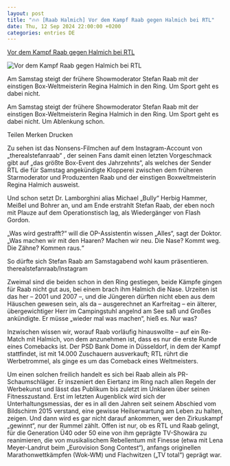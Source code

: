 ```yaml
---
layout: post
title: "🔥🔥 [Raab Halmich] Vor dem Kampf Raab gegen Halmich bei RTL"
date: Thu, 12 Sep 2024 22:00:00 +0200
categories: entries DE
---
```

[Vor dem Kampf Raab gegen Halmich bei RTL](https://www.faz.net/aktuell/feuilleton/vor-dem-kampf-raab-gegen-halmich-bei-rtl-19982861.html)

![Vor dem Kampf Raab gegen Halmich bei RTL](https://media1.faz.net/ppmedia/aktuell/gesellschaft/1857870001/1.9983555/facebook_teaser/so-sah-das-im-maerz-2007-aus.jpg)

Am Samstag steigt der frühere Showmoderator Stefan Raab mit der einstigen Box-Weltmeisterin Regina Halmich in den Ring. Um Sport geht es dabei nicht.

Am Samstag steigt der frühere Showmoderator Stefan Raab mit der einstigen Box-Weltmeisterin Regina Halmich in den Ring. Um Sport geht es dabei nicht. Um Ablenkung schon.

Teilen Merken Drucken

Zu sehen ist das Nonsens-Filmchen auf dem Instagram-Account von „therealstefanraab“ , der seinen Fans damit einen letzten Vorgeschmack gibt auf „das größte Box-Event des Jahrzehnts“, als welches der Sender RTL die für Samstag angekündigte Klopperei zwischen dem früheren Starmoderator und Produzenten Raab und der einstigen Boxweltmeisterin Regina Halmich ausweist.

Und schon setzt Dr. Lamborghini alias Michael „Bully“ Herbig Hammer, Meißel und Bohrer an, und am Ende erstrahlt Stefan Raab, der eben noch mit Plauze auf dem Operationstisch lag, als Wiedergänger von Flash Gordon.

„Was wird gestrafft?“ will die OP­-Assistentin wissen „Alles“, sagt der Doktor. „Was machen wir mit den Haaren? Machen wir neu. Die Nase? Kommt weg. Die Zähne? Kommen raus.“

So dürfte sich Stefan Raab am Samstagabend wohl kaum präsentieren. therealstefanraab/Instagram

Zweimal sind die beiden schon in den Ring gestiegen, beide Kämpfe gingen für Raab nicht gut aus, bei einem brach ihm Halmich die Nase. Urzeiten ist das her – 2001 und 2007 –, und die Jüngeren dürften nicht eben aus dem Häuschen gewesen sein, als da – ausgerechnet an Karfreitag – ein älterer, übergewichtiger Herr im Campingstuhl angelnd am See saß und Großes ankündigte. Er müsse „wieder mal was machen“, hieß es. Nur was?

Inzwischen wissen wir, worauf Raab vorläufig hinauswollte – auf ein Re-Match mit Halmich, von dem anzunehmen ist, dass es nur die erste Runde eines Comebacks ist. Der PSD Bank Dome in Düsseldorf, in dem der Kampf stattfindet, ist mit 14.000 Zuschauern ausverkauft; RTL rührt die Werbetrommel, als ginge es um das Comeback eines Weltmeisters.

Um einen solchen freilich handelt es sich bei Raab allein als PR-Schaumschläger. Er inszeniert den Eiertanz im Ring nach allen Regeln der Werbekunst und lässt das Publikum bis zuletzt im Unklaren über seinen Fitnesszustand. Erst im letzten Augenblick wird sich der Unterhaltungsmessias, der es in all den Jahren seit seinem Abschied vom Bildschirm 2015 verstand, eine gewisse Heilserwartung am Leben zu halten, zeigen. Und dann wird es gar nicht darauf ankommen, wer den Zirkuskampf „gewinnt“, nur der Rummel zählt. Offen ist nur, ob es RTL und Raab gelingt, für die Generation Ü40 oder 50 eine von ihm geprägte TV-Showära zu reanimieren, die von musikalischem Rebellentum mit Finesse (etwa mit Lena Meyer-Landrut beim „Eurovision Song Contest“), anfangs originellen Marathonwettkämpfen (Wok-WM) und Flachwitzen („TV total“) geprägt war.

